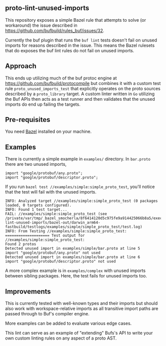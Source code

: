## proto-lint-unused-imports
This repository exposes a simple Bazel rule that attempts to solve (or workaround) the issue described in https://github.com/bufbuild/rules_buf/issues/32.

Currently the buf plugin that runs the `buf lint` tests doesn't fail on unused imports for reasons described in the issue. This means the Bazel rulesets that do exposes the buf lint rules do not fail on unused imports.

## Approach
This ends up utilizing much of the buf protoc engine at https://github.com/bufbuild/protocompile but combines it with a custom test rule `proto_unused_imports_test` that explicitly operates on the proto sources described by a `proto_library` target. A custom linter written in `Go` utilizing the Buf APIs then acts as a test runner and then validates that the unused imports do end up failing the targets.

## Pre-requisites
You need [Bazel](https://bazel.build/install) installed on your machine.


## Examples
There is currently a simple example in `examples/` directory. In `bar.proto` there are two unused imports,
```
import "google/protobuf/any.proto";
import "google/protobuf/descriptor.proto";
```

If you run `bazel test //examples/simple:simple_proto_test`, you'll notice that the test will fail with the unused imports.

```
INFO: Analyzed target //examples/simple:simple_proto_test (0 packages loaded, 0 targets configured).
INFO: Found 1 test target...
FAIL: //examples/simple:simple_proto_test (see /private/var/tmp/_bazel_smocherla/8f6414120d5c975fe9a914425066b8a5/execroot/proto-lint-unused-imports/bazel-out/darwin_arm64-fastbuild/testlogs/examples/simple/simple_proto_test/test.log)
INFO: From Testing //examples/simple:simple_proto_test:
==================== Test output for //examples/simple:simple_proto_test:
Found 2 protos
Detected unused import in examples/simple/bar.proto at line 5
import "google/protobuf/any.proto" not used
Detected unused import in examples/simple/bar.proto at line 6
import "google/protobuf/descriptor.proto" not used
```

A more complex example is in `examples/complex` with unused imports between sibling packages. Here, the test fails for unused imports too.

## Improvements
This is currently tested with well-known types and their imports but should also work with workspace-relative imports as all transitive import paths are passed through to Buf's compiler engine.

More examples can be added to evaluate various edge cases.

This lint can serve as an example of "extending" Bufs's API to write your own custom linting rules on any aspect of a proto AST.